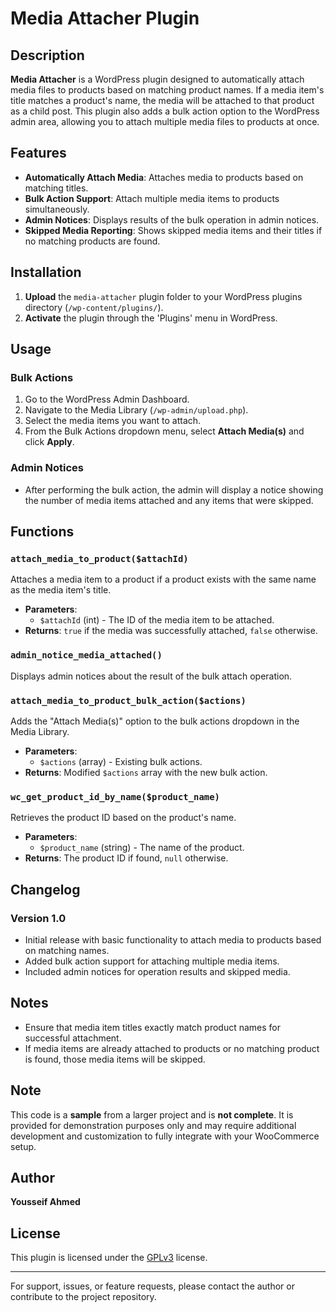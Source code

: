 # Media Attacher Plugin

## Description

**Media Attacher** is a WordPress plugin designed to automatically attach media files to products based on matching product names. If a media item's title matches a product's name, the media will be attached to that product as a child post. This plugin also adds a bulk action option to the WordPress admin area, allowing you to attach multiple media files to products at once.

## Features

- **Automatically Attach Media**: Attaches media to products based on matching titles.
- **Bulk Action Support**: Attach multiple media items to products simultaneously.
- **Admin Notices**: Displays results of the bulk operation in admin notices.
- **Skipped Media Reporting**: Shows skipped media items and their titles if no matching products are found.

## Installation

1. **Upload** the `media-attacher` plugin folder to your WordPress plugins directory (`/wp-content/plugins/`).
2. **Activate** the plugin through the 'Plugins' menu in WordPress.

## Usage

### Bulk Actions

1. Go to the WordPress Admin Dashboard.
2. Navigate to the Media Library (`/wp-admin/upload.php`).
3. Select the media items you want to attach.
4. From the Bulk Actions dropdown menu, select **Attach Media(s)** and click **Apply**.

### Admin Notices

- After performing the bulk action, the admin will display a notice showing the number of media items attached and any items that were skipped.

## Functions

### `attach_media_to_product($attachId)`

Attaches a media item to a product if a product exists with the same name as the media item's title.

- **Parameters**: 
  - `$attachId` (int) - The ID of the media item to be attached.
- **Returns**: `true` if the media was successfully attached, `false` otherwise.

### `admin_notice_media_attached()`

Displays admin notices about the result of the bulk attach operation.

### `attach_media_to_product_bulk_action($actions)`

Adds the "Attach Media(s)" option to the bulk actions dropdown in the Media Library.

- **Parameters**: 
  - `$actions` (array) - Existing bulk actions.
- **Returns**: Modified `$actions` array with the new bulk action.

### `wc_get_product_id_by_name($product_name)`

Retrieves the product ID based on the product's name.

- **Parameters**: 
  - `$product_name` (string) - The name of the product.
- **Returns**: The product ID if found, `null` otherwise.

## Changelog

### Version 1.0

- Initial release with basic functionality to attach media to products based on matching names.
- Added bulk action support for attaching multiple media items.
- Included admin notices for operation results and skipped media.

## Notes

- Ensure that media item titles exactly match product names for successful attachment.
- If media items are already attached to products or no matching product is found, those media items will be skipped.

## Note

This code is a **sample** from a larger project and is **not complete**. It is provided for demonstration purposes only and may require additional development and customization to fully integrate with your WooCommerce setup.

## Author

**Yousseif Ahmed**

## License

This plugin is licensed under the [GPLv3](https://www.gnu.org/licenses/old-licenses/gpl-3.0.html) license.

---

For support, issues, or feature requests, please contact the author or contribute to the project repository.
